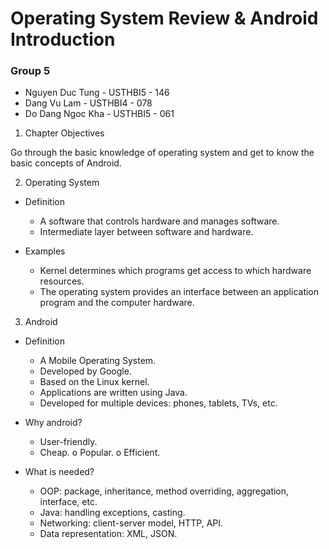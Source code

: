 # Operating System Review & Android Introduction

### Group 5
* Nguyen Duc Tung - USTHBI5 - 146
* Dang Vu Lam - USTHBI4 - 078
* Do Dang Ngoc Kha - USTHBI5 - 061

1. Chapter Objectives

Go through the basic knowledge of operating system and get to know the basic concepts of Android.

2. Operating System

* Definition
  * A software that controls hardware and manages software. 
  * Intermediate layer between software and hardware.

* Examples
  * Kernel determines which programs get access to which hardware resources.
  * The operating system provides an interface between an application program and the computer hardware.

3. Android

* Definition
  * A Mobile Operating System.
  * Developed by Google.
  * Based on the Linux kernel.
  * Applications are written using Java.
  * Developed for multiple devices: phones, tablets, TVs, etc.

* Why android?
  * User-friendly.
  * Cheap. o Popular. o Efficient.

* What is needed?
  * OOP: package, inheritance, method overriding, aggregation, interface, etc.
  * Java: handling exceptions, casting.
  * Networking: client-server model, HTTP, API.
  * Data representation: XML, JSON.